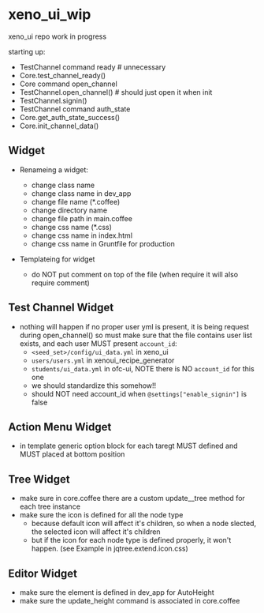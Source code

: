 xeno_ui_wip
===========

xeno_ui repo work in progress

starting up:
* TestChannel command ready # unnecessary
* Core.test_channel_ready() 
* Core command open_channel 
* TestChannel.open_channel() # should just open it when init
* TestChannel.signin()
* TestChannel command auth_state
* Core.get_auth_state_success() 
* Core.init_channel_data()


## Widget

* Renameing a widget:
  * change class name
  * change class name in dev_app
  * change file name (*.coffee)
  * change directory name
  * change file path in main.coffee
  * change css name (*.css)
  * change css name in index.html
  * change css name in Gruntfile for production

* Templateing for widget
  * do NOT put comment on top of the file (when require it will also require comment)

## Test Channel Widget
* nothing will happen if no proper user yml is present, it is being request during open_channel()
  so must make sure that the file contains user list exists, and each user MUST present `account_id`:
  * `<seed_set>/config/ui_data.yml` in xeno_ui
  * `users/users.yml` in xenoui_recipe_generator
  * `students/ui_data.yml` in ofc-ui, NOTE there is NO `account_id` for this one
  * we should standardize this somehow!!
  * should NOT need account_id when `@settings["enable_signin"]` is false
  
## Action Menu Widget
 * in template generic option block for each taregt MUST defined and MUST placed at bottom position

## Tree Widget
* make sure in core.coffee there are a custom update_<xxx>_tree method for each tree instance
* make sure the icon is defined for all the node type 
  * because default icon will affect it's children, so when a node slected, the selected icon will affect it's children
  * but if the icon for each node type is defined properly, it won't happen. (see Example in jqtree.extend.icon.css)

## Editor Widget
* make sure the element is defined in dev_app for AutoHeight
* make sure the update_height command is associated in core.coffee


